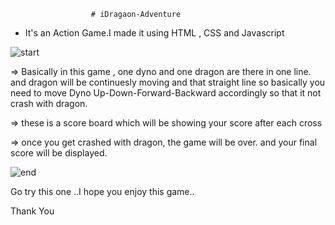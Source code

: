                       # iDragaon-Adventure
- It's an Action Game.I made it using HTML , CSS and Javascript

![start](https://user-images.githubusercontent.com/112396675/200380940-fca4b02f-9628-404f-9199-92aad2e7a293.jpeg)

 => Basically in this game , one dyno and one dragon are there in one line. and dragon will be continuesly moving and that straight line so basically you need to move Dyno Up-Down-Forward-Backward accordingly so that it not crash with dragon.

 => these is a score board which will be showing your score after each cross 

 => once you get crashed with dragon, the game will be over. and your final score will be displayed.

![end](https://user-images.githubusercontent.com/112396675/200381142-6840b4ae-403a-4e7f-9fd5-6d0b99d99d8c.jpeg)


Go try this one ..I hope you enjoy this game..


Thank You
